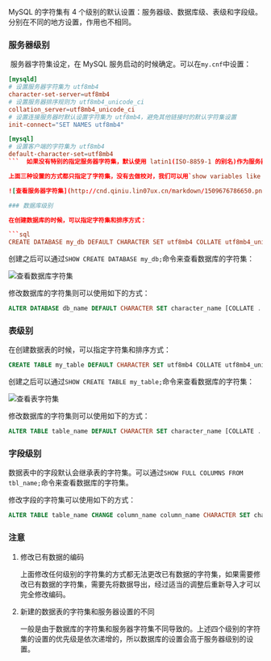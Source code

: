 MySQL 的字符集有 4 个级别的默认设置：服务器级、数据库级、表级和字段级。分别在不同的地方设置，作用也不相同。

### 服务器级别
 服务器字符集设定，在 MySQL 服务启动的时候确定。可以在`my.cnf`中设置：

```cnf
[mysqld]
# 设置服务器字符集为 utf8mb4
character-set-server=utf8mb4
# 设置服务器排序规则为 utf8mb4_unicode_ci
collation_server=utf8mb4_unicode_ci
# 设置连接服务器时默认设置字符集为 utf8mb4，避免其他链接时的默认字符集设置
init-connect="SET NAMES utf8mb4"

[mysql]
# 设置客户端的字符集为 utf8mb4
default-character-set=utf8mb4
```  如果没有特别的指定服务器字符集，默认使用 latin1(ISO-8859-1 的别名)作为服务器字符集。

上面三种设置的方式都只指定了字符集，没有去做校对，我们可以用`show variables like 'char%';`命令查询当前服务器的字符集和校对规则。

![查看服务器字符集](http://cnd.qiniu.lin07ux.cn/markdown/1509676786650.png)

### 数据库级别

在创建数据库的时候，可以指定字符集和排序方式：

```sql
CREATE DATABASE my_db DEFAULT CHARACTER SET utf8mb4 COLLATE utf8mb4_unicode_ci;
```

创建之后可以通过`SHOW CREATE DATABASE my_db;`命令来查看数据库的字符集：

![查看数据库字符集](http://cnd.qiniu.lin07ux.cn/markdown/1509677010701.png)

修改数据库的字符集则可以使用如下的方式：

```sql
ALTER DATABASE db_name DEFAULT CHARACTER SET character_name [COLLATE ...];
```

### 表级别

在创建数据表的时候，可以指定字符集和排序方式：

```sql
CREATE TABLE my_table DEFAULT CHARACTER SET utf8mb4 COLLATE utf8mb4_unicode_ci;
```

创建之后可以通过`SHOW CREATE TABLE my_table;`命令来查看数据库的字符集：

![查看表字符集](http://cnd.qiniu.lin07ux.cn/markdown/1509677431226.png)

修改数据库的字符集则可以使用如下的方式：

```sql
ALTER TABLE table_name DEFAULT CHARACTER SET character_name [COLLATE ...];
```

### 字段级别

数据表中的字段默认会继承表的字符集。可以通过`SHOW FULL COLUMNS FROM tbl_name;`命令来查看数据库的字符集。

修改字段的字符集可以使用如下的方式：

```sql
ALTER TABLE table_name CHANGE column_name column_name CHARACTER SET character_name [COLLATE ...];
```

### 注意

1. 修改已有数据的编码

    上面修改任何级别的字符集的方式都无法更改已有数据的字符集，如果需要修改已有数据的字符集，需要先将数据导出，经过适当的调整后重新导入才可以完全修改编码。

2. 新建的数据表的字符集和服务器设置的不同

    一般是由于数据库的字符集和服务器字符集不同导致的。上述四个级别的字符集的设置的优先级是依次递增的，所以数据库的设置会高于服务器级别的设置。

